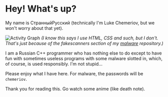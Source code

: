 
# Hey! What's up?

My name is СтранныйРусский (technically I'm Luke Chemeriov, but we won't worry about that yet).


<img alt="Activity Graph" src="https://github-readme-stats.vercel.app/api/top-langs/?username=LukeChemeriov&theme=radical&langs_count=6&layout=compact" />
<i>(I know this says I use HTML, CSS and such, but I don't. That's just because of the fakescanners section of my <a href="https://github.com/LukeChemeriov/Malware/tree/main/Fake%20Scanners">malware</a> repository.)</i>







I am a Russian C++ programmer who has nothing else to do except to have fun with sometimes useless programs with some malware slotted in, which, of course, is used responsibly. I'm not stupid...

Please enjoy what I have here. For malware, the passwords will be `chemeriov`. 

Thank you for reading this. Go watch some anime (like death note).
